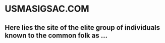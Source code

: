 # __USMASIGSAC.COM__
## Here lies the site of the elite group of individuals known to the common folk as ... 


